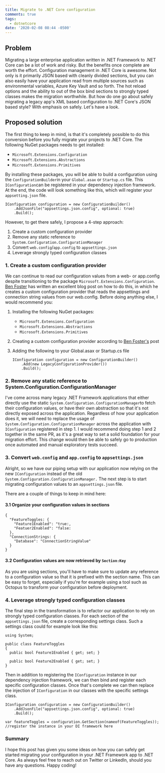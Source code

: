 ```yaml
---
title: Migrate to .NET Core configuration
comments: true
tags:
  - dotnetcore
date: '2020-02-08 08:44 -0500'
---
```

## Problem

Migrating a large enterprise application written in .NET Framework to .NET Core can be  a lot of work and risky. But the benefits once complete are worth the effort. Configuration management in .NET Core is awesome. Not only is it primarily JSON based with cleanly divided sections, but you can also easily have your application read from multiple sources such as environmental variables, Azure Key Vault and so forth. The hot reload options and the ability to out of the box bind sections to strongly typed classes makes the migration worthwhile. But how do one go about safely migrating a legacy app's XML based configuration to .NET Core's JSON based style? With emphasis on safely. Let's have a look. 

## Proposed solution

The first thing to keep in mind, is that it's completely possible to do this conversion before you fully migrate your projects to .NET Core. The following NuGet packages needs to get installed:

* `Microsoft.Extensions.Configuration`
* `Microsoft.Extensions.Abstractions`
* `Microsoft.Extensions.Primitives`

By installing these packages, you will be able to build a configuration using the `ConfigurationBuilder`in your `Global.asax` or `Startup.cs` file. This `IConfiguration`can be registered in your dependency injection framework. At the end, the code will look something like this, which will register your `appsetting.json` file.

```
IConfiguration configuration = new ConfigurationBuilder()
    .AddJsonFile("appsettings.json.config", optional: true)
    .Build();
```

However, to get there safely, I propose a 4-step approach:

1. Create a custom configuration provider 
2. Remove any static reference to `System.Configuration.ConfigurationManager`
3. Convert `web.config`/`app.config` to `appsettings.json`
4. Leverage strongly typed configuration classes

### 1. Create a custom configuration provider

We can continue to read our configuration values from a web- or app.config despite transitioning to the package `Microsoft.Extensions.Configuration`. [Ben Foster](https://benfoster.io/blog/net-core-configuration-legacy-projects) has written an excellent blog post on how to do this, in which he creates a custom configuration provider that reads the appsettings and connection string values from our web.config. Before doing anything else, I would recommend you:

1. Installing the following NuGet packages:

   * `Microsoft.Extensions.Configuration`
   * `Microsoft.Extensions.Abstractions`
   * `Microsoft.Extensions.Primitives`
2. Creating a custom configuration provider according to [Ben Foster's](https://benfoster.io/blog/net-core-configuration-legacy-projects) post
3. Adding the following to your Global.asax or Startup.cs file

   ```
   IConfiguration configuration = new ConfigurationBuilder()
       .Add(new LegacyConfigurationProvider())
       .Build();
   ```

### 2. Remove any static reference to System.Configuration.ConfigurationManager

I've come across many legacy .NET Framework applications that either directly use the static `System.Configuration.ConfigurationManager`to fetch their configuration values, or have their own abstraction so that it's not directly exposed across the application. Regardless of how your application does it, we will need to replace the usage of `System.Configuration.ConfigurationManager` across the application with `IConfiguration` registered in step 1. I would recommend doing step 1 and 2 together in the same PR, as it's a great way to set a solid foundation for your migration effort. This change would then be able to safely go to production once automated and manual exploratory tests succeed. 

### 3.  Convert `web.config` and `app.config` to `appsettings.json`

Alright, so we have our piping setup with our application now relying on the new `IConfiguration` instead of the old `System.Configuration.ConfigurationManager.` The next step is to start migrating configuration values to an `appsettings.json` file. 

There are a couple of things to keep in mind here:

#### 3.1 Organize your configuration values in sections

```
{
  "FeatureToggles: {
    "Feature1Enabled": "true:,
    "Featuer2Enabled": "false:
  },
  "ConnectionStrings: {
    "Database": "ConnectionStringValue"
  }
}
```

#### 3.2 Configuration values are now retrieved by `Section:Key`

As you are using sections, you'll have to make sure to update any reference to a configuration value so that it is prefixed with the section name. This can be easy to forget, especially if you're for example using a tool such as Octopus to transform your configuration before deployment.

### 4. Leverage strongly typed configuration classes

The final step in the transformation is to refactor our application to rely on strongly typed configuration classes. For each section of the `appsettings.json` file, create a corresponding settings class. Such a settings class could for example look like this: 

```
using System; 

public class FeatureToggles 
{
  public bool Feature1Enabled { get; set; }
  
  public bool Feature2Enabled { get; set; }
}
```

Then in addition to registering the `IConfiguration` instance in our dependency injection framework, we can then bind and register each specific configuration classes. Once that's complete we can then replace the injection of `IConfiguration` in our classes with the specific settings class.

```
IConfiguration configuration = new ConfigurationBuilder()
    .AddJsonFile("appsettings.json.config", optional: true)
    .Build();
    
var featureToggles = configuration.GetSection(nameof(FeatureToggles));
//register the instance in your DI framework here
```



### Summary

I hope this post has given you some ideas on how you can safely get started migrating your configuration in your .NET Framework app to .NET Core. As always feel free to reach out on Twitter or LinkedIn, should you have any questions. Happy coding!
